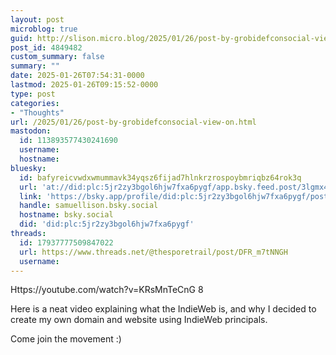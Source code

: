 ```yaml
---
layout: post
microblog: true
guid: http://slison.micro.blog/2025/01/26/post-by-grobidefconsocial-view-on.html
post_id: 4849482
custom_summary: false
summary: ""
date: 2025-01-26T07:54:31-0000
lastmod: 2025-01-26T09:15:52-0000
type: post
categories:
- "Thoughts"
url: /2025/01/26/post-by-grobidefconsocial-view-on.html
mastodon:
  id: 113893577430241690
  username: 
  hostname: 
bluesky:
  id: bafyreicvwdxwmummavk34yqsz6fijad7hlnkrzrospoybmriqbz64rok3q
  url: 'at://did:plc:5jr2zy3bgol6hjw7fxa6pygf/app.bsky.feed.post/3lgmx4oj44q2d'
  link: 'https://bsky.app/profile/did:plc:5jr2zy3bgol6hjw7fxa6pygf/post/3lgmx4oj44q2d'
  handle: samuellison.bsky.social
  hostname: bsky.social
  did: 'did:plc:5jr2zy3bgol6hjw7fxa6pygf'
threads:
  id: 17937777509847022
  url: https://www.threads.net/@thesporetrail/post/DFR_m7tNNGH
  username: 
---
```

Https://youtube.com/watch?v=KRsMnTeCnG
8

Here is a neat video explaining what the IndieWeb is, and why I decided to create my own domain and website using IndieWeb principals. 

Come join the movement :)
